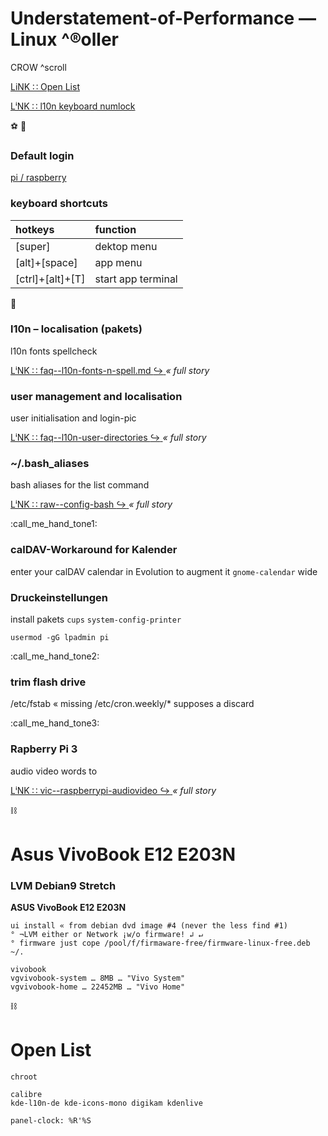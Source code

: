 # Understatement-of-Performance — Linux ^®oller
CROW ^scroll

[ LiNK ∷ Open List ](#open-list)

[ LⁱNK ∷ l10n keyboard numlock ](./faq--l10n-keyboard.md)


:soccer: :football:

### Default login

[ pi / raspberry ](https://downloads.raspberrypi.org/raspbian/images/)


### keyboard shortcuts

| hotkeys | function |
| :--- | :--- |
| \[super\] | dektop menu |
| \[alt\]+\[space\] | app menu |
| \[ctrl\]+\[alt\]+\[T\] | start app terminal |


:call_me_hand:

### l10n – localisation (pakets)

l10n fonts spellcheck

[LⁱNK ∷ faq--l10n-fonts-n-spell.md :arrow_right_hook: ](./faq--l10n-fonts-n-spell.md) _« full story_


### user management and localisation

user initialisation and login-pic

[ LⁱNK ∷ faq--l10n-user-directories :arrow_right_hook: ](./faq--l10n-user-directories.md) _« full story_


### ~/.bash_aliases

bash aliases for the list command

[ LⁱNK ∷ raw--config-bash :arrow_right_hook: ](./raw--config-bash.md) _« full story_


:call_me_hand_tone1:

### calDAV-Workaround for Kalender

enter your calDAV calendar in Evolution to augment it `gnome-calendar` wide


### Druckeinstellungen

install pakets `cups` `system-config-printer`

```
usermod -gG lpadmin pi
```


:call_me_hand_tone2:

### trim flash drive

/etc/fstab « missing /etc/cron.weekly/* supposes a discard


:call_me_hand_tone3:

### Rapberry Pi 3

audio video words to

[ LⁱNK ∷ vic--raspberrypi-audiovideo :arrow_right_hook: ](./vic--raspberrypi-audiovideo.md) _« full story_


:chains:

# Asus VivoBook E12 E203N

### LVM Debian9 Stretch

**ASUS VivoBook E12 E203N**

```
ui install « from debian dvd image #4 (never the less find #1)
° ¬LVM either or Network ¡w/o firmware! ↲ ↵
° firmware just cope /pool/f/firmaware-free/firmware-linux-free.deb ~/.

vivobook
vgvivobook-system … 8MB … "Vivo System"
vgvivobook-home … 22452MB … "Vivo Home"
```


:chains:

# Open List

```
chroot

calibre
kde-l10n-de kde-icons-mono digikam kdenlive

panel-clock: %R'%S

```

